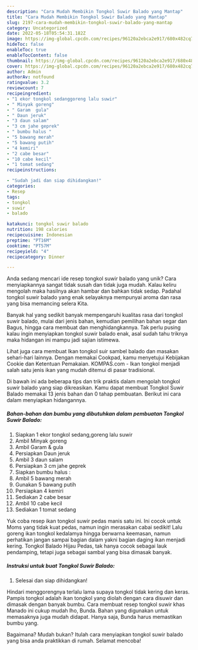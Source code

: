 ```yaml
---
description: "Cara Mudah Membikin Tongkol Suwir Balado yang Mantap"
title: "Cara Mudah Membikin Tongkol Suwir Balado yang Mantap"
slug: 2197-cara-mudah-membikin-tongkol-suwir-balado-yang-mantap
category: Uncategorized
date: 2022-05-18T05:54:31.182Z
image: https://img-global.cpcdn.com/recipes/96120a2ebca2e917/680x482cq70/tongkol-suwir-balado-foto-resep-utama.jpg
hideToc: false
enableToc: true
enableTocContent: false
thumbnail: https://img-global.cpcdn.com/recipes/96120a2ebca2e917/680x482cq70/tongkol-suwir-balado-foto-resep-utama.jpg
cover: https://img-global.cpcdn.com/recipes/96120a2ebca2e917/680x482cq70/tongkol-suwir-balado-foto-resep-utama.jpg
author: Admin
authorAv: notfound
ratingvalue: 3.2
reviewcount: 7
recipeingredient:
- "1 ekor tongkol sedanggoreng lalu suwir"
- " Minyak goreng"
- " Garam  gula"
- " Daun jeruk"
- "3 daun salam"
- "3 cm jahe geprek"
- " bumbu halus "
- "5 bawang merah"
- "5 bawang putih"
- "4 kemiri"
- "2 cabe besar"
- "10 cabe kecil"
- "1 tomat sedang"
recipeinstructions:

- "Sudah jadi dan siap dihidangkan!"
categories:
- Resep
tags:
- tongkol
- suwir
- balado

katakunci: tongkol suwir balado 
nutrition: 198 calories
recipecuisine: Indonesian
preptime: "PT16M"
cooktime: "PT57M"
recipeyield: "4"
recipecategory: Dinner

---
```





Anda sedang mencari ide resep tongkol suwir balado yang unik? Cara menyiapkannya sangat tidak susah dan tidak juga mudah. Kalau keliru mengolah maka hasilnya akan hambar dan bahkan tidak sedap. Padahal tongkol suwir balado yang enak selayaknya mempunyai aroma dan rasa yang bisa memancing selera Kita.





Banyak hal yang sedikit banyak mempengaruhi kualitas rasa dari tongkol suwir balado, mulai dari jenis bahan, kemudian pemilihan bahan segar dan Bagus, hingga cara membuat dan menghidangkannya. Tak perlu pusing kalau ingin menyiapkan tongkol suwir balado enak,      asal sudah tahu triknya maka hidangan ini mampu jadi sajian istimewa.














Lihat juga cara membuat Ikan tongkol suir sambel balado dan masakan sehari-hari lainnya. Dengan memakai Cookpad, kamu menyetujui Kebijakan Cookie dan Ketentuan Pemakaian. KOMPAS.com - Ikan tongkol menjadi salah satu jenis ikan yang mudah ditemui di pasar tradisional.






Di bawah ini ada beberapa tips dan trik praktis dalam mengolah tongkol suwir balado yang siap dikreasikan. Kamu dapat membuat Tongkol Suwir Balado memakai 13 jenis bahan dan 0 tahap pembuatan. Berikut ini cara dalam menyiapkan hidangannya.

<!--inarticleads1-->

##### Bahan-bahan dan bumbu yang dibutuhkan dalam pembuatan Tongkol Suwir Balado:

1. Siapkan 1 ekor tongkol sedang,goreng lalu suwir
1. Ambil  Minyak goreng
1. Ambil  Garam &amp; gula
1. Persiapkan  Daun jeruk
1. Ambil 3 daun salam
1. Persiapkan 3 cm jahe geprek
1. Siapkan  bumbu halus :
1. Ambil 5 bawang merah
1. Gunakan 5 bawang putih
1. Persiapkan 4 kemiri
1. Sediakan 2 cabe besar
1. Ambil 10 cabe kecil
1. Sediakan 1 tomat sedang


Yuk coba resep ikan tongkol suwir pedas manis satu ini. Ini cocok untuk Moms yang tidak kuat pedas, namun ingin merasakan cabai sedikit! Lalu goreng ikan tongkol kedalamya hingga berwarna keemasan, namun perhatikan jangan sampai bagian dalam yakni bagian daging ikan menjadi kering. Tongkol Balado Hijau Pedas, tak hanya cocok sebagai lauk pendamping, tetapi juga sebagai sambal yang bisa dimasak banyak. 

<!--inarticleads2-->

##### Instruksi untuk buat Tongkol Suwir Balado:


1. Selesai dan siap dihidangkan!

Hindari menggorengnya terlalu lama supaya tongkol tidak kering dan keras. Pampis tongkol adalah ikan tongkol yang diolah dengan cara disuwir dan dimasak dengan banyak bumbu. Cara membuat resep tongkol suwir khas Manado ini cukup mudah lho, Bunda. Bahan yang digunakan untuk memasaknya juga mudah didapat. Hanya saja, Bunda harus memastikan bumbu yang. 

Bagaimana? Mudah bukan? Itulah cara menyiapkan tongkol suwir balado yang bisa anda praktikkan di rumah. Selamat mencoba!
